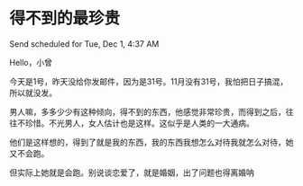 # 得不到的最珍贵

Send scheduled for Tue, Dec 1, 4:37 AM



Hello，小曾

今天是1号，昨天没给你发邮件，因为是31号。11月没有31号，我怕把日子搞混，所以就没发。

男人嘛，多多少少有这种倾向，得不到的东西，他感觉非常珍贵，而得到之后，往往不珍惜。不光男人，女人估计也是这样。这似乎是人类的一大通病。

他们是这样想的，得到了就是我的东西，我的东西我想怎么对待我就怎么对待，她又不会跑。

但实际上她就是会跑。别说谈恋爱了，就是婚姻，出了问题也得离婚呐

